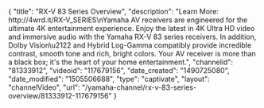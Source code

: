 {
    "title": "RX-V 83 Series Overview",
    "description": "Learn More: http:\/\/4wrd.it\/RX-V_SERIES\nYamaha AV receivers are engineered for the ultimate 4K entertainment experience. Enjoy the latest in 4K Ultra HD video and immersive audio with the Yamaha RX-V 83 series receivers. In addition, Dolby Vision\u2122 and Hybrid Log-Gamma compatibly provide incredible contrast, smooth tone and rich, bright colors. Your AV receiver is more than a black box; it's the heart of your home entertainment.",
    "channelid": "81333912",
    "videoid": "117679156",
    "date_created": "1490725080",
    "date_modified": "1505506688",
    "type": "captivate",
    "layout": "channelVideo",
    "url": "\/yamaha-channel\/rx-v-83-series-overview\/81333912-117679156"
}